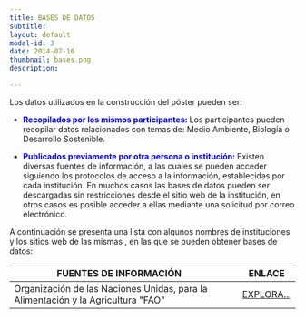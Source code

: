 ```yaml
---
title: BASES DE DATOS
subtitle:
layout: default
modal-id: 3
date: 2014-07-16
thumbnail: bases.png
description: 

---
```

Los datos utilizados en la construcción del póster pueden ser:

- <b><span style="color:blue"> Recopilados por los mismos participantes:</span> </b> Los participantes pueden recopilar datos relacionados con temas de: Medio Ambiente, Biología o Desarrollo  Sostenible.  

- <b> <span style="color:blue"> Publicados previamente por otra persona o institución:</span> </b> Existen diversas fuentes de información, a las cuales se pueden acceder siguiendo los protocolos de acceso a la información,  establecidas por cada institución.
En muchos casos las bases de datos pueden ser descargadas sin restricciones  desde el sitio web de la institución, en otros casos es posible acceder a ellas mediante una solicitud por correo electrónico.

A continuación se presenta una lista con algunos nombres de instituciones y los sitios web de las mismas , en las que se pueden obtener bases de datos:
 
| FUENTES DE INFORMACIÓN                                                           |  |ENLACE                                                                |
|----------------------------------------------------------------------------------|--|----------------------------------------------------------------------|
| Organización de las Naciones Unidas, para la Alimentación y la Agricultura "FAO" |  |[ EXPLORA...](http://www.fao.org/faostat/es/#home)                    |
